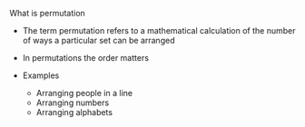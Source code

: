 
What is permutation

- The term permutation refers to a mathematical calculation of the number of ways a particular set can be arranged

- In permutations the order matters 

- Examples 
	- Arranging people in a line
	- Arranging numbers 
	- Arranging alphabets